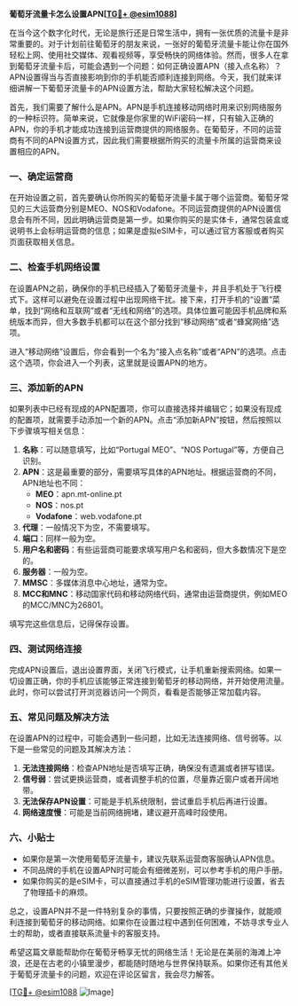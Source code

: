 **葡萄牙流量卡怎么设置APN[[TG💪+ @esim1088](https://t.me/s/esim1088)]**

在当今这个数字化时代，无论是旅行还是日常生活中，拥有一张优质的流量卡是非常重要的。对于计划前往葡萄牙的朋友来说，一张好的葡萄牙流量卡能让你在国外轻松上网、使用社交媒体、观看视频等，享受畅快的网络体验。然而，很多人在拿到葡萄牙流量卡后，可能会遇到一个问题：如何正确设置APN（接入点名称）？APN设置得当与否直接影响到你的手机能否顺利连接到网络。今天，我们就来详细讲解一下葡萄牙流量卡的APN设置方法，帮助大家轻松解决这个问题。

首先，我们需要了解什么是APN。APN是手机连接移动网络时用来识别网络服务的一种标识符。简单来说，它就像是你家里的WiFi密码一样，只有输入正确的APN，你的手机才能成功连接到运营商提供的网络服务。在葡萄牙，不同的运营商有不同的APN设置方式，因此我们需要根据所购买的流量卡所属的运营商来设置相应的APN。

### **一、确定运营商**
在开始设置之前，首先要确认你所购买的葡萄牙流量卡属于哪个运营商。葡萄牙常见的三大运营商分别是MEO、NOS和Vodafone。不同运营商提供的APN设置信息会有所不同，因此明确运营商是第一步。如果你购买的是实体卡，通常包装盒或说明书上会标明运营商的信息；如果是虚拟eSIM卡，可以通过官方客服或者购买页面获取相关信息。

### **二、检查手机网络设置**
在设置APN之前，确保你的手机已经插入了葡萄牙流量卡，并且手机处于飞行模式下。这样可以避免在设置过程中出现网络干扰。接下来，打开手机的“设置”菜单，找到“网络和互联网”或者“无线和网络”的选项。具体位置可能因手机品牌和系统版本而异，但大多数手机都可以在这个部分找到“移动网络”或者“蜂窝网络”选项。

进入“移动网络”设置后，你会看到一个名为“接入点名称”或者“APN”的选项。点击这个选项，你会进入一个列表，这里就是设置APN的地方。

### **三、添加新的APN**
如果列表中已经有现成的APN配置项，你可以直接选择并编辑它；如果没有现成的配置项，就需要手动添加一个新的APN。点击“添加新APN”按钮，然后按照以下步骤填写相关信息：

1. **名称**：可以随意填写，比如“Portugal MEO”、“NOS Portugal”等，方便自己识别。
2. **APN**：这是最重要的部分，需要填写具体的APN地址。根据运营商的不同，APN地址也不同：
   - **MEO**：apn.mt-online.pt
   - **NOS**：nos.pt
   - **Vodafone**：web.vodafone.pt
3. **代理**：一般情况下为空，不需要填写。
4. **端口**：同样一般为空。
5. **用户名和密码**：有些运营商可能要求填写用户名和密码，但大多数情况下是空的。
6. **服务器**：一般为空。
7. **MMSC**：多媒体消息中心地址，通常为空。
8. **MCC和MNC**：移动国家代码和移动网络代码，通常由运营商提供，例如MEO的MCC/MNC为26801。

填写完这些信息后，记得保存设置。

### **四、测试网络连接**
完成APN设置后，退出设置界面，关闭飞行模式，让手机重新搜索网络。如果一切设置正确，你的手机应该能够正常连接到葡萄牙的移动网络，并开始使用流量。此时，你可以尝试打开浏览器访问一个网页，看看是否能够正常加载内容。

### **五、常见问题及解决方法**
在设置APN的过程中，可能会遇到一些问题，比如无法连接网络、信号弱等。以下是一些常见的问题及其解决方法：

1. **无法连接网络**：检查APN地址是否填写正确，确保没有遗漏或者拼写错误。
2. **信号弱**：尝试更换运营商，或者调整手机的位置，尽量靠近窗户或者开阔地带。
3. **无法保存APN设置**：可能是手机系统限制，尝试重启手机后再进行设置。
4. **网络速度慢**：可能是当前网络拥堵，建议避开高峰时段使用。

### **六、小贴士**
- 如果你是第一次使用葡萄牙流量卡，建议先联系运营商客服确认APN信息。
- 不同品牌的手机在设置APN时可能会有细微差别，可以参考手机的用户手册。
- 如果你购买的是eSIM卡，可以直接通过手机的eSIM管理功能进行设置，省去了物理插卡的麻烦。

总之，设置APN并不是一件特别复杂的事情，只要按照正确的步骤操作，就能顺利连接到葡萄牙的移动网络。如果你在设置过程中遇到任何困难，不妨寻求专业人士的帮助，或者直接联系流量卡的客服支持。

希望这篇文章能帮助你在葡萄牙畅享无忧的网络生活！无论是在美丽的海滩上冲浪，还是在古老的小镇里漫步，都能随时随地与世界保持联系。如果你还有其他关于葡萄牙流量卡的问题，欢迎在评论区留言，我会尽力解答。

[[TG💪+ @esim1088](https://t.me/s/esim1088) ![Image](https://i.postimg.cc/4NQfJmqS/Snipaste-2025-05-13-00-14-12.png)]